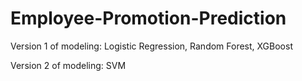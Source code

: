 # Employee-Promotion-Prediction

Version 1 of modeling: Logistic Regression, Random Forest, XGBoost

Version 2 of modeling: SVM

